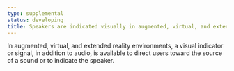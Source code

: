```yaml
---
type: supplemental
status: developing
title: Speakers are indicated visually in augmented, virtual, and extended realities
---
```


In augmented, virtual, and extended reality environments, a visual indicator or signal, in addition to audio, is available to direct users toward the source of a sound or to indicate the speaker.